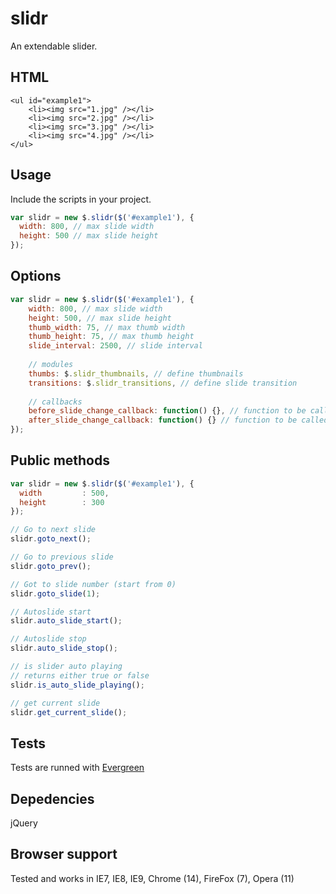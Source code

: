 # slidr
An extendable slider.

## HTML
    <ul id="example1">
        <li><img src="1.jpg" /></li>
        <li><img src="2.jpg" /></li>
        <li><img src="3.jpg" /></li>
        <li><img src="4.jpg" /></li>
    </ul>

## Usage
Include the scripts in your project.

```javascript
var slidr = new $.slidr($('#example1'), {
  width: 800, // max slide width
  height: 500 // max slide height
});
```

## Options
```javascript
var slidr = new $.slidr($('#example1'), {
    width: 800, // max slide width
    height: 500, // max slide height
    thumb_width: 75, // max thumb width
    thumb_height: 75, // max thumb height
    slide_interval: 2500, // slide interval
    
    // modules
    thumbs: $.slidr_thumbnails, // define thumbnails
    transitions: $.slidr_transitions, // define slide transition
    
    // callbacks
    before_slide_change_callback: function() {}, // function to be called before slide change
    after_slide_change_callback: function() {} // function to be called after slide change
});
```

## Public methods
```javascript
var slidr = new $.slidr($('#example1'), {
  width         : 500,
  height        : 300
});

// Go to next slide
slidr.goto_next();

// Go to previous slide
slidr.goto_prev();

// Got to slide number (start from 0)
slidr.goto_slide(1);

// Autoslide start
slidr.auto_slide_start();

// Autoslide stop
slidr.auto_slide_stop();

// is slider auto playing
// returns either true or false
slidr.is_auto_slide_playing();

// get current slide
slidr.get_current_slide();
```

## Tests
Tests are runned with [Evergreen](https://github.com/jnicklas/evergreen)

## Depedencies
jQuery

## Browser support
Tested and works in IE7, IE8, IE9, Chrome (14), FireFox (7), Opera (11)